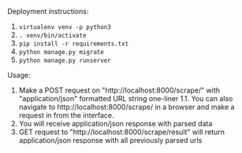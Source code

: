 Deployment instructions:

1. `virtualenv venv -p python3`
2. `. venv/bin/activate`
3. `pip install -r requirements.txt`
4. `python manage.py migrate`
5. `python manage.py runserver`

Usage:
1. Make a POST request on "http://localhost:8000/scrape/" with "application/json" formatted URL string one-liner
1.1. You can also navigate to http://localhost:8000/scrape/ in a browser and make a request in from the interface.
2. You will receive application/json response with parsed data
3. GET request to "http://localhost:8000/scrape/result" will return application/json response with all previously parsed urls
